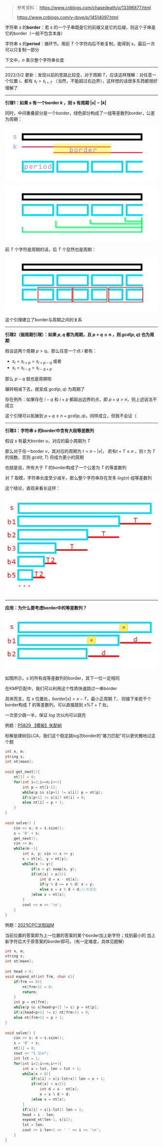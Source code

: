 > 参考资料：
> https://www.cnblogs.com/chasedeath/p/13396877.html
>
> https://www.cnblogs.com/y-dove/p/14514097.html

字符串 $s$ 的**border**：若 $s$ 的一个子串既是它的前缀又是它的后缀，则这个子串是它的border（一般不包含本身）

字符串 $s$ 的**period**：循环节。用前 $T$ 个字符向后不断复制，能得到 $s$，最后一次可以只复制一部分

下文中，$n$ 表示整个字符串长度

---

2022/3/2 更新：发现以前的思路比较歪，对于周期 $T$，应该这样理解：对任意一个位置 $i$，都有 $s_i =s_{i+T}$ （当然，不能超过右边界），这样想的话很多东西都很好理解了

------

**引理1：如果 $s$ 有一个border $k$ ，则 $s$ 有周期 $|s|-|k|$**

同时，中间重叠部分是一个border，绿色部分构成了一组等差数列border，公差为周期：

![0](pic/0.png)

![1](pic/1.png)

前 $T$ 个字符是周期的话，后 $T$ 个显然也是周期：

![2](pic/2.png)

这个引理建立了border与周期之间的关系

------

**引理2（弱周期引理）：如果 $p,q$ 都为周期，且 $p+q\le n$ ，则 $gcd(p, q)$ 也为周期**

假设这两个周期 $p\gt q$，那么任意一个点 $i$ 都有：

- $s_i=s_{i+p}=s_{i+p-q}$ 或者
- $s_i = s_{i-q} = s_{i-q+p}$

那么 $p-q$ 就也是周期啦

辗转相减下去，就变成 $gcd(p,q)$ 为周期了

存在例外：如果存在 $i-q$ 和 $i+p$ 都超出边界的点，即 $p+q>n$，则上述说法不成立

这个引理可以拓展到 $p+q\le n+gcd(p,q)$，同样成立，但我不会证（

------

**引理3：字符串 $s$ 的border中含有大段等差数列**

假设 $s$ 有最大border $u$，对应的最小周期为 $T$

那么对于任一border $v$，其对应的周期为 $t=n-|v|$， 若有$t+T\le n$ ，则 $t$ 为 $T$ 的倍数，否则 $gcd(t, T)$ 将成为更小的周期

也就是说，所有大于 $T$ 的border构成了一个公差为 $T$ 的等差数列

对 $T$ 取模，字符串长度至少减半，那么整个字符串存在至多 $log(n)$ 组等差数列

这个结论，直观来看长这样：

![5.png](pic/5.png)

------

**应用：为什么要考虑border中的等差数列？**

![4](pic/4.png)

如图所示，$s$ 的所有成等差数列的border，其下一位一定相同

在KMP匹配中，我们可以利用这个性质快速跳过一串border

具体而言，在 $x$ 位置处，$border[x] = x-T$，最小正周期 $T$， 则接下来若干个border构成 $T$ 的等差数列，可以直接跳到 $x\%T + T$ 处。

一次至少跳一半，保证 $log$ 次以内可以跳完



例题：[P5829 【模板】失配树](https://www.luogu.com.cn/problem/P5829)

标解是建树后LCA，我们这个稳定跳log次border的“暴力匹配”可以更优雅地过这个题

```c++
int n, m;
string s;
int nt[maxn];

void get_next(){
    nt[1] = 0;
    for(int i=2;i<=n;i++){
        int p = nt[i-1];
        while(p && s[p+1] != s[i]) p = nt[p];
        if(s[p+1] != s[i]) nt[i] = 0;
        else nt[i] = p + 1;
    }
}

void solve() {
    cin >> s; n = s.size();
    s = '0' + s;
    get_next();
    cin >> m;
    while(m--){
        int x, y; cin >> x >> y;
        x = nt[x], y = nt[y];
        while(x != y){
            if(x < y) swap(x, y);
            if(nt[x] > x/2){
                int d = x - nt[x];
                if(y % d == x % d) x = y;
                else x = x % d + d;//大优化
            }else x = nt[x];
        }
        cout << x << '\n';
    }
}
```



例题：[2021ICPC沈阳站M](https://ac.nowcoder.com/acm/contest/24346/M)

当前位置的答案即为上一位置的答案的某个border加上新字符；找到最小的 加上新字符后大于原答案的border即可。（有一定难度，具体见题解）

```c++
int n, m;
string s;
int nt[maxn];

int head = 0;
void expend_nt(int frm, char c){
    if(frm == 0){
        nt[frm+1] = 0;
        return;
    }
    int p = nt[frm];
    while(p && s[head+p+1] != c) p = nt[p];
    if(s[head+p+1] != c) nt[frm+1] = 0;
    else nt[frm+1] = p + 1;
}

void solve() {
    cin >> s; n = s.size();
    s = '0' + s;
    nt[1] = 0;
    cout << "1 1\n";
    int lst = 1;
    for(int i=2;i<=n;i++){
        int x = lst, len = lst + 1;
        while(x > 0){
            if(s[i] > s[i-lst+x]) len = x + 1;
            if(nt[x] > x/2){
                int d = x - nt[x];
                x = x % d + d;
            }else x = nt[x];
        }
        if(s[i] > s[i-lst]) len = 1;
        head = i - len;
        expend_nt(len-1, s[i]);
        lst = len;
        cout << i-len+1 << ' ' << i << '\n';
    }
}
```

